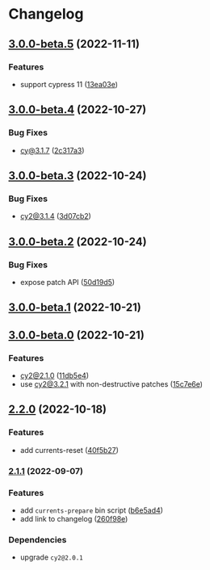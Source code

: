 # Changelog

## [3.0.0-beta.5](https://github.com/currents-dev/cli/compare/v3.0.0-beta.4...v3.0.0-beta.5) (2022-11-11)


### Features

* support cypress 11 ([13ea03e](https://github.com/currents-dev/cli/commit/13ea03e6908bddd13f6934c15fe32264db0df4fa))

## [3.0.0-beta.4](https://github.com/currents-dev/cli/compare/v3.0.0-beta.3...v3.0.0-beta.4) (2022-10-27)


### Bug Fixes

* cy@3.1.7 ([2c317a3](https://github.com/currents-dev/cli/commit/2c317a37cb4433921f649d8daf6a6636ae737365))

## [3.0.0-beta.3](https://github.com/currents-dev/cli/compare/v3.0.0-beta.2...v3.0.0-beta.3) (2022-10-24)


### Bug Fixes

* cy2@3.1.4 ([3d07cb2](https://github.com/currents-dev/cli/commit/3d07cb2445bc754d970cd80d2dfce65d19a389f7))

## [3.0.0-beta.2](https://github.com/currents-dev/cli/compare/v3.0.0-beta.1...v3.0.0-beta.2) (2022-10-24)


### Bug Fixes

* expose patch API ([50d19d5](https://github.com/currents-dev/cli/commit/50d19d5b0692d49b6cd11ac985279e218b1813e9))

## [3.0.0-beta.1](https://github.com/currents-dev/cli/compare/v3.0.0-beta.0...v3.0.0-beta.1) (2022-10-21)

## [3.0.0-beta.0](https://github.com/currents-dev/cli/compare/v2.2.0...v3.0.0-beta.0) (2022-10-21)


### Features

* cy2@2.1.0 ([11db5e4](https://github.com/currents-dev/cli/commit/11db5e43b550bf7dfe0d2da770664fa748c40911))
* use cy2@3.2.1 with non-destructive patches ([15c7e6e](https://github.com/currents-dev/cli/commit/15c7e6eb3e3fa38ab2010db20817ffe20522ba75))

## [2.2.0](https://github.com/currents-dev/cli/compare/v2.1.1...v2.2.0) (2022-10-18)


### Features

* add currents-reset ([40f5b27](https://github.com/currents-dev/cli/commit/40f5b27b59488bf32e128bbfd3ee8044ddbee052))

### [2.1.1](https://github.com/currents-dev/cli/compare/v2.1.0...v2.1.1) (2022-09-07)


### Features

* add `currents-prepare` bin script ([b6e5ad4](https://github.com/currents-dev/cli/commit/b6e5ad45462969e38d8d448ed78aff91f381503f))
* add link to changelog ([260f98e](https://github.com/currents-dev/cli/commit/260f98ea9b6122b8218e4e546286ad100db00bf2))


### Dependencies
* upgrade `cy2@2.0.1`